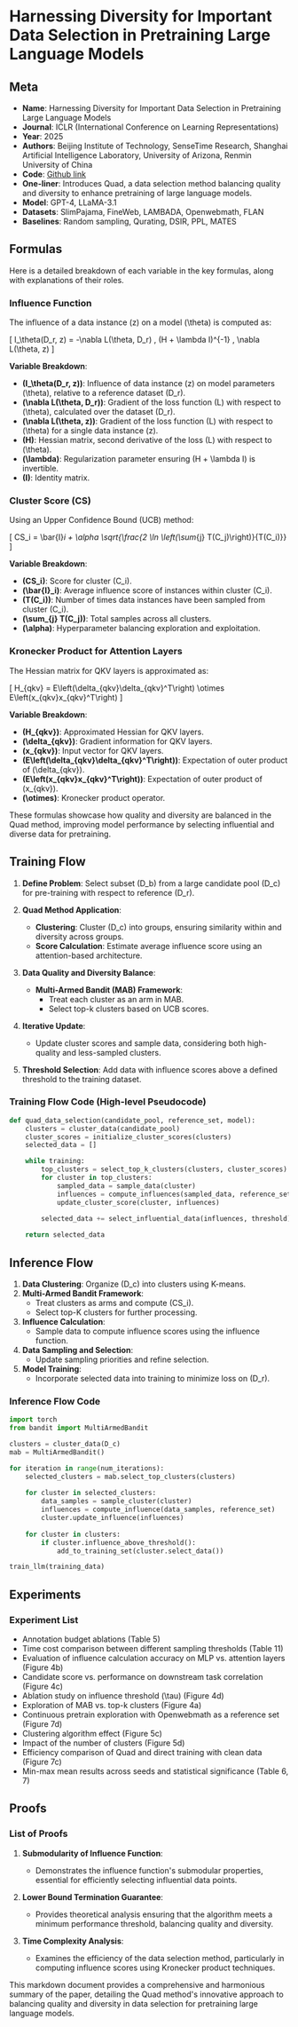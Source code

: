 # Harnessing Diversity for Important Data Selection in Pretraining Large Language Models

## Meta

* **Name**: Harnessing Diversity for Important Data Selection in Pretraining Large Language Models
* **Journal**: ICLR (International Conference on Learning Representations)
* **Year**: 2025
* **Authors**: Beijing Institute of Technology, SenseTime Research, Shanghai Artificial Intelligence Laboratory, University of Arizona, Renmin University of China
* **Code**: [Github link](https://anonymous.4open.science/r/Quad/)
* **One-liner**: Introduces Quad, a data selection method balancing quality and diversity to enhance pretraining of large language models.
* **Model**: GPT-4, LLaMA-3.1
* **Datasets**: SlimPajama, FineWeb, LAMBADA, Openwebmath, FLAN
* **Baselines**: Random sampling, Qurating, DSIR, PPL, MATES

## Formulas

Here is a detailed breakdown of each variable in the key formulas, along with explanations of their roles.

### Influence Function

The influence of a data instance \(z\) on a model \(\theta\) is computed as:

\[ I_\theta(D_r, z) = -\nabla L(\theta, D_r) \, (H + \lambda I)^{-1} \, \nabla L(\theta, z) \]

**Variable Breakdown**:
- **\(I_\theta(D_r, z)\)**: Influence of data instance \(z\) on model parameters \(\theta\), relative to a reference dataset \(D_r\).
- **\(\nabla L(\theta, D_r)\)**: Gradient of the loss function \(L\) with respect to \(\theta\), calculated over the dataset \(D_r\).
- **\(\nabla L(\theta, z)\)**: Gradient of the loss function \(L\) with respect to \(\theta\) for a single data instance \(z\).
- **\(H\)**: Hessian matrix, second derivative of the loss \(L\) with respect to \(\theta\).
- **\(\lambda\)**: Regularization parameter ensuring \(H + \lambda I\) is invertible.
- **\(I\)**: Identity matrix.

### Cluster Score (CS)

Using an Upper Confidence Bound (UCB) method:

\[ CS_i = \bar{I}_i + \alpha \sqrt{\frac{2 \ln \left(\sum_{j} T(C_j)\right)}{T(C_i)}} \]

**Variable Breakdown**:
- **\(CS_i\)**: Score for cluster \(C_i\).
- **\(\bar{I}_i\)**: Average influence score of instances within cluster \(C_i\).
- **\(T(C_i)\)**: Number of times data instances have been sampled from cluster \(C_i\).
- **\(\sum_{j} T(C_j)\)**: Total samples across all clusters.
- **\(\alpha\)**: Hyperparameter balancing exploration and exploitation.

### Kronecker Product for Attention Layers

The Hessian matrix for QKV layers is approximated as:

\[ H_{qkv} = E\left(\delta_{qkv}\delta_{qkv}^T\right) \otimes E\left(x_{qkv}x_{qkv}^T\right) \]

**Variable Breakdown**:
- **\(H_{qkv}\)**: Approximated Hessian for QKV layers.
- **\(\delta_{qkv}\)**: Gradient information for QKV layers.
- **\(x_{qkv}\)**: Input vector for QKV layers.
- **\(E\left(\delta_{qkv}\delta_{qkv}^T\right)\)**: Expectation of outer product of \(\delta_{qkv}\).
- **\(E\left(x_{qkv}x_{qkv}^T\right)\)**: Expectation of outer product of \(x_{qkv}\).
- **\(\otimes\)**: Kronecker product operator.

These formulas showcase how quality and diversity are balanced in the Quad method, improving model performance by selecting influential and diverse data for pretraining.

## Training Flow

1. **Define Problem**: Select subset \(D_b\) from a large candidate pool \(D_c\) for pre-training with respect to reference \(D_r\).

2. **Quad Method Application**:
   - **Clustering**: Cluster \(D_c\) into groups, ensuring similarity within and diversity across groups.
   - **Score Calculation**: Estimate average influence score using an attention-based architecture.

3. **Data Quality and Diversity Balance**:
   - **Multi-Armed Bandit (MAB) Framework**:
     - Treat each cluster as an arm in MAB.
     - Select top-k clusters based on UCB scores.

4. **Iterative Update**:
   - Update cluster scores and sample data, considering both high-quality and less-sampled clusters.

5. **Threshold Selection**: Add data with influence scores above a defined threshold to the training dataset.

### Training Flow Code (High-level Pseudocode)

```python
def quad_data_selection(candidate_pool, reference_set, model):
    clusters = cluster_data(candidate_pool)
    cluster_scores = initialize_cluster_scores(clusters)
    selected_data = []

    while training:
        top_clusters = select_top_k_clusters(clusters, cluster_scores)
        for cluster in top_clusters:
            sampled_data = sample_data(cluster)
            influences = compute_influences(sampled_data, reference_set, model)
            update_cluster_score(cluster, influences)

        selected_data += select_influential_data(influences, threshold)
    
    return selected_data    
```

## Inference Flow

1. **Data Clustering**: Organize \(D_c\) into clusters using K-means.
2. **Multi-Armed Bandit Framework**:
   - Treat clusters as arms and compute \(CS_i\).
   - Select top-K clusters for further processing.
3. **Influence Calculation**:
   - Sample data to compute influence scores using the influence function.
4. **Data Sampling and Selection**:
   - Update sampling priorities and refine selection.
5. **Model Training**:
   - Incorporate selected data into training to minimize loss on \(D_r\).

### Inference Flow Code

```python
import torch
from bandit import MultiArmedBandit

clusters = cluster_data(D_c)
mab = MultiArmedBandit()

for iteration in range(num_iterations):
    selected_clusters = mab.select_top_clusters(clusters)
    
    for cluster in selected_clusters:
        data_samples = sample_cluster(cluster)
        influences = compute_influence(data_samples, reference_set)
        cluster.update_influence(influences)
    
    for cluster in clusters:
        if cluster.influence_above_threshold():
            add_to_training_set(cluster.select_data())

train_llm(training_data)
```

## Experiments

### Experiment List

- Annotation budget ablations (Table 5)
- Time cost comparison between different sampling thresholds (Table 11)
- Evaluation of influence calculation accuracy on MLP vs. attention layers (Figure 4b)
- Candidate score vs. performance on downstream task correlation (Figure 4c)
- Ablation study on influence threshold \(\tau\) (Figure 4d)
- Exploration of MAB vs. top-k clusters (Figure 4a)
- Continuous pretrain exploration with Openwebmath as a reference set (Figure 7d)
- Clustering algorithm effect (Figure 5c)
- Impact of the number of clusters (Figure 5d)
- Efficiency comparison of Quad and direct training with clean data (Figure 7c)
- Min-max mean results across seeds and statistical significance (Table 6, 7)

## Proofs

### List of Proofs

1. **Submodularity of Influence Function**:
   - Demonstrates the influence function's submodular properties, essential for efficiently selecting influential data points.

2. **Lower Bound Termination Guarantee**:
   - Provides theoretical analysis ensuring that the algorithm meets a minimum performance threshold, balancing quality and diversity.

3. **Time Complexity Analysis**:
   - Examines the efficiency of the data selection method, particularly in computing influence scores using Kronecker product techniques.

This markdown document provides a comprehensive and harmonious summary of the paper, detailing the Quad method's innovative approach to balancing quality and diversity in data selection for pretraining large language models.